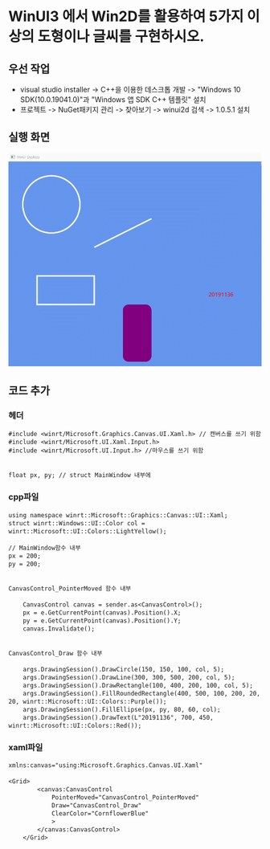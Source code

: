 # WinUI3 에서 Win2D를 활용하여 5가지 이상의 도형이나 글씨를 구현하시오.
## 우선 작업
* visual studio installer -> C++을 이용한 데스크톱 개발 -> "Windows 10 SDK(10.0.19041.0)"과 "Windows 앱 SDK C++ 템플릿" 설치
* 프로젝트 -> NuGet패키지 관리 -> 찾아보기 -> winui2d 검색 -> 1.0.5.1 설치
## 실행 화면
![img](img/img5_1/5_2.gif)
## 코드 추가
### 헤더
```
#include <winrt/Microsoft.Graphics.Canvas.UI.Xaml.h> // 캔버스를 쓰기 위함
#include <winrt/Microsoft.UI.Xaml.Input.h>
#include <winrt/Microsoft.UI.Input.h> //마우스를 쓰기 위함


float px, py; // struct MainWindow 내부에
```

### cpp파일
```
using namespace winrt::Microsoft::Graphics::Canvas::UI::Xaml;
struct winrt::Windows::UI::Color col = winrt::Microsoft::UI::Colors::LightYellow();

// MainWindow함수 내부
px = 200;
py = 200;


CanvasControl_PointerMoved 함수 내부

    CanvasControl canvas = sender.as<CanvasControl>();
    px = e.GetCurrentPoint(canvas).Position().X;
    py = e.GetCurrentPoint(canvas).Position().Y;
    canvas.Invalidate();


CanvasControl_Draw 함수 내부

    args.DrawingSession().DrawCircle(150, 150, 100, col, 5);
    args.DrawingSession().DrawLine(300, 300, 500, 200, col, 5);
    args.DrawingSession().DrawRectangle(100, 400, 200, 100, col, 5);
    args.DrawingSession().FillRoundedRectangle(400, 500, 100, 200, 20, 20, winrt::Microsoft::UI::Colors::Purple());
    args.DrawingSession().FillEllipse(px, py, 80, 60, col);
    args.DrawingSession().DrawText(L"20191136", 700, 450, winrt::Microsoft::UI::Colors::Red());
```

### xaml파일
```
xmlns:canvas="using:Microsoft.Graphics.Canvas.UI.Xaml"

<Grid>
        <canvas:CanvasControl
            PointerMoved="CanvasControl_PointerMoved"
            Draw="CanvasControl_Draw"
            ClearColor="CornflowerBlue"
            >
        </canvas:CanvasControl>
    </Grid>

```
